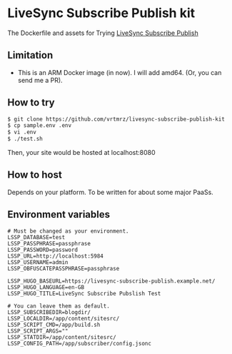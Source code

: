 # LiveSync Subscribe Publish kit

The Dockerfile and assets for Trying [LiveSync Subscribe Publish](https://github.com/vrtmrz/livesync-subscribe-publish)

## Limitation
- This is an ARM Docker image (in now).
  I will add amd64. (Or, you can send me a PR).

## How to try
```sh
$ git clone https://github.com/vrtmrz/livesync-subscribe-publish-kit
$ cp sample.env .env
$ vi .env
$ ./test.sh
```
Then, your site would be hosted at localhost:8080

## How to host
Depends on your platform. To be written for about some major PaaSs.


## Environment variables

```.env
# Must be changed as your environment.
LSSP_DATABASE=test
LSSP_PASSPHRASE=passphrase
LSSP_PASSWORD=password
LSSP_URL=http://localhost:5984
LSSP_USERNAME=admin
LSSP_OBFUSCATEPASSPHRASE=passphrase

LSSP_HUGO_BASEURL=https://livesync-subscribe-publish.example.net/
LSSP_HUGO_LANGUAGE=en-GB
LSSP_HUGO_TITLE=LiveSync Subscribe Pubslish Test

# You can leave them as default.
LSSP_SUBSCRIBEDIR=blogdir/
LSSP_LOCALDIR=/app/content/sitesrc/
LSSP_SCRIPT_CMD=/app/build.sh
LSSP_SCRIPT_ARGS=""
LSSP_STATDIR=/app/content/sitesrc/
LSSP_CONFIG_PATH=/app/subscriber/config.jsonc
```